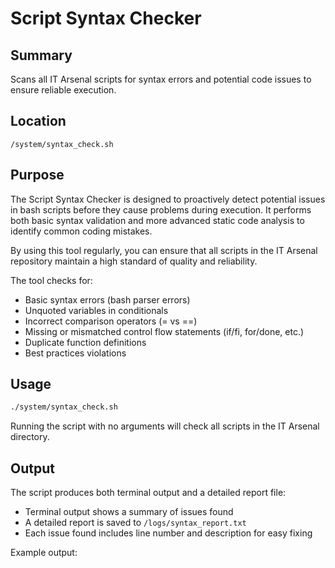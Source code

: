 # Script Syntax Checker

## Summary
Scans all IT Arsenal scripts for syntax errors and potential code issues to ensure reliable execution.

## Location
`/system/syntax_check.sh`

## Purpose
The Script Syntax Checker is designed to proactively detect potential issues in bash scripts before they cause problems during execution. It performs both basic syntax validation and more advanced static code analysis to identify common coding mistakes.

By using this tool regularly, you can ensure that all scripts in the IT Arsenal repository maintain a high standard of quality and reliability.

The tool checks for:
- Basic syntax errors (bash parser errors)
- Unquoted variables in conditionals
- Incorrect comparison operators (= vs ==)
- Missing or mismatched control flow statements (if/fi, for/done, etc.)
- Duplicate function definitions
- Best practices violations

## Usage

```bash
./system/syntax_check.sh
```

Running the script with no arguments will check all scripts in the IT Arsenal directory.

## Output

The script produces both terminal output and a detailed report file:

- Terminal output shows a summary of issues found
- A detailed report is saved to `/logs/syntax_report.txt`
- Each issue found includes line number and description for easy fixing

Example output:

